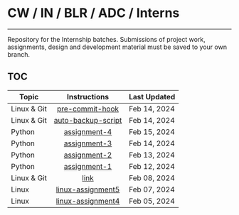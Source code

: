 # CW / IN / BLR / ADC / Interns
--------

Repository for the Internship batches.
Submissions of project work, assignments, design and development material must be saved to your own branch.

## TOC

| Topic | Instructions | Last Updated |
| ------------- |:-------------:| -----|
| Linux & Git | [pre-commit-hook](./git/assignment-3.md) | Feb 14, 2024 |
| Linux & Git | [auto-backup-script](./git/assignment-2.md) | Feb 14, 2024 |
| Python | [assignment-4](./python/assignment4.md) | Feb 15, 2024 |
| Python | [assignment-3](./python/assignment3.md) | Feb 14, 2024 |
| Python | [assignment-2](./python/assignment2.md) | Feb 13, 2024 |
| Python | [assignment-1](./python/assignment1.md) | Feb 12, 2024 |
| Linux & Git | [link](./git/Linux%20and%20Git%20assignment%20-%20batch3.pdf) | Feb 08, 2024 |
| Linux | [linux-assignment5](./linux/assignment5.md) | Feb 07, 2024 |
| Linux | [linux-assignment4](./linux/assignment4.md) | Feb 05, 2024 |